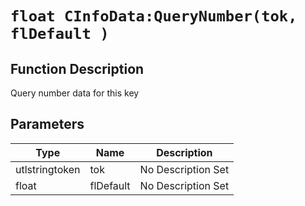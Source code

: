 # `float CInfoData:QueryNumber(tok, flDefault )`
## Function Description
Query number data for this key
## Parameters
Type|Name|Description
--|--|--
utlstringtoken|tok|No Description Set
float|flDefault|No Description Set
